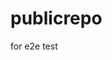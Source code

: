 # publicrepo
for e2e test































































































































































































































































































































































































































